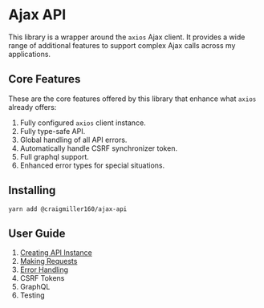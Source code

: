 # Ajax API

This library is a wrapper around the `axios` Ajax client. It provides a wide range of additional features to support complex Ajax calls across my applications.

## Core Features

These are the core features offered by this library that enhance what `axios` already offers:

1. Fully configured `axios` client instance.
1. Fully type-safe API.
1. Global handling of all API errors.
1. Automatically handle CSRF synchronizer token.
1. Full graphql support.
1. Enhanced error types for special situations.

## Installing

```
yarn add @craigmiller160/ajax-api
```

## User Guide

<ol>
    <li>
        <a href="./docs/creatingApiInstance.md">Creating API Instance</a>
    </li>
    <li>
        <a href="./docs/makingRequests.md">Making Requests</a>
    </li>
    <li>
        <a href="./docs/errorHandling.md">Error Handling</a>
    </li>
    <li>
        <a>CSRF Tokens</a>    
    </li>
    <li>
        <a>GraphQL</a>
    </li>
    <li>
        <a>Testing</a>
    </li>
</ol>
